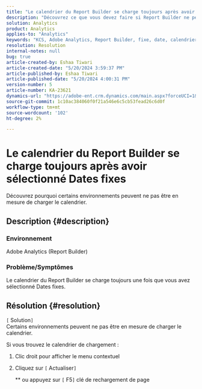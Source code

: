 ```yaml
---
title: "Le calendrier du Report Builder se charge toujours après avoir sélectionné Dates fixes"
description: "Découvrez ce que vous devez faire si Report Builder ne peut pas terminer le chargement du calendrier."
solution: Analytics
product: Analytics
applies-to: "Analytics"
keywords: "KCS, Adobe Analytics, Report Builder, fixe, date, calendrier"
resolution: Resolution
internal-notes: null
bug: true
article-created-by: Eshaa Tiwari
article-created-date: "5/20/2024 3:59:37 PM"
article-published-by: Eshaa Tiwari
article-published-date: "5/20/2024 4:00:31 PM"
version-number: 5
article-number: KA-23621
dynamics-url: "https://adobe-ent.crm.dynamics.com/main.aspx?forceUCI=1&pagetype=entityrecord&etn=knowledgearticle&id=56ce42f1-c116-ef11-9f8a-6045bd02b206"
source-git-commit: 1c10ac384060f0f21a546e6c5cb53fead26c6d0f
workflow-type: tm+mt
source-wordcount: '102'
ht-degree: 2%

---
```


# Le calendrier du Report Builder se charge toujours après avoir sélectionné Dates fixes


Découvrez pourquoi certains environnements peuvent ne pas être en mesure de charger le calendrier.

## Description {#description}


### Environnement

Adobe Analytics (Report Builder)

### Problème/Symptômes

Le calendrier du Report Builder se charge toujours une fois que vous avez sélectionné Dates fixes.


## Résolution {#resolution}

`[` Solution`]` <br>
Certains environnements peuvent ne pas être en mesure de charger le calendrier.

Si vous trouvez le calendrier de chargement :

1. Clic droit pour afficher le menu contextuel
2. Cliquez sur `[` Actualiser`]`

   \*\* ou appuyez sur `[` F5`]`  clé de rechargement de page



